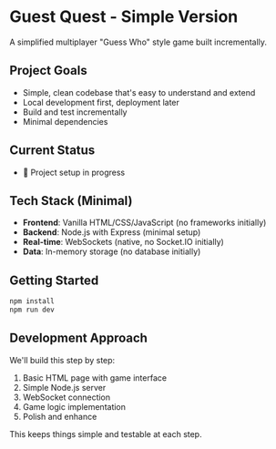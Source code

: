 # Guest Quest - Simple Version

A simplified multiplayer "Guess Who" style game built incrementally.

## Project Goals
- Simple, clean codebase that's easy to understand and extend
- Local development first, deployment later
- Build and test incrementally
- Minimal dependencies

## Current Status
- 🚧 Project setup in progress

## Tech Stack (Minimal)
- **Frontend**: Vanilla HTML/CSS/JavaScript (no frameworks initially)
- **Backend**: Node.js with Express (minimal setup)
- **Real-time**: WebSockets (native, no Socket.IO initially)
- **Data**: In-memory storage (no database initially)

## Getting Started
```bash
npm install
npm run dev
```

## Development Approach
We'll build this step by step:
1. Basic HTML page with game interface
2. Simple Node.js server
3. WebSocket connection
4. Game logic implementation
5. Polish and enhance

This keeps things simple and testable at each step.